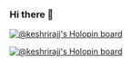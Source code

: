 ### Hi there 👋
[![@keshrirajj's Holopin board](https://holopin.me/keshrirajj)](https://holopin.io/@keshrirajj)

 [![@keshrirajj's Holopin board](https://holopin.me/keshrirajj)](https://holopin.io/@keshrirajj)
<!--
**keshrirajj/keshrirajj** is a ✨ _special_ ✨ repository because its `README.md` (this file) appears on your GitHub profile.

Here are some ideas to get you started:

- 🔭 I’m currently working on ...
- 🌱 I’m currently learning ...
- 👯 I’m looking to collaborate on ...
- 🤔 I’m looking for help with ...
- 💬 Ask me about ...
- 📫 How to reach me: ...
- 😄 Pronouns: ...
- ⚡ Fun fact: ...
-->
